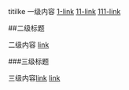 <!---title:这里是wiki首页-->
<!---keywords:key-->
<!---date:yyyy-mm-dd-->

titilke
一级内容 [1-link](page1.html) [11-link](index.html) [111-link](test.html)

##二级标题

二级内容 
[link](index.html)

###三级标题

三级内容[link](index.html)
[link](index.html)


